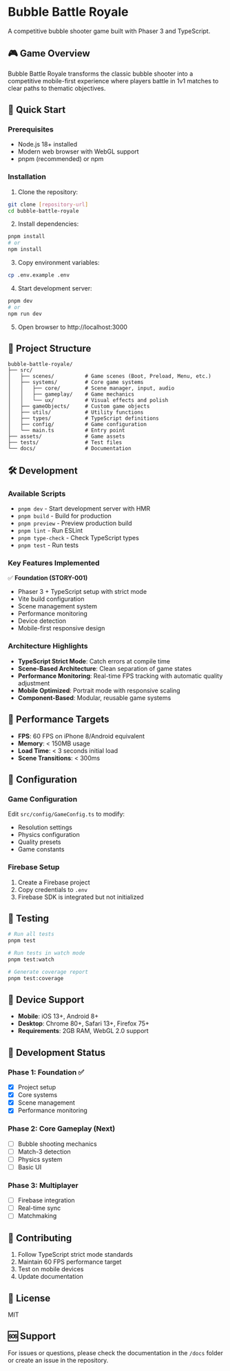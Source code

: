 # Bubble Battle Royale

A competitive bubble shooter game built with Phaser 3 and TypeScript.

## 🎮 Game Overview

Bubble Battle Royale transforms the classic bubble shooter into a competitive mobile-first experience where players battle in 1v1 matches to clear paths to thematic objectives.

## 🚀 Quick Start

### Prerequisites

- Node.js 18+ installed
- Modern web browser with WebGL support
- pnpm (recommended) or npm

### Installation

1. Clone the repository:
```bash
git clone [repository-url]
cd bubble-battle-royale
```

2. Install dependencies:
```bash
pnpm install
# or
npm install
```

3. Copy environment variables:
```bash
cp .env.example .env
```

4. Start development server:
```bash
pnpm dev
# or
npm run dev
```

5. Open browser to http://localhost:3000

## 📁 Project Structure

```
bubble-battle-royale/
├── src/
│   ├── scenes/          # Game scenes (Boot, Preload, Menu, etc.)
│   ├── systems/         # Core game systems
│   │   ├── core/        # Scene manager, input, audio
│   │   ├── gameplay/    # Game mechanics
│   │   └── ux/          # Visual effects and polish
│   ├── gameObjects/     # Custom game objects
│   ├── utils/           # Utility functions
│   ├── types/           # TypeScript definitions
│   ├── config/          # Game configuration
│   └── main.ts          # Entry point
├── assets/              # Game assets
├── tests/               # Test files
└── docs/                # Documentation
```

## 🛠️ Development

### Available Scripts

- `pnpm dev` - Start development server with HMR
- `pnpm build` - Build for production
- `pnpm preview` - Preview production build
- `pnpm lint` - Run ESLint
- `pnpm type-check` - Check TypeScript types
- `pnpm test` - Run tests

### Key Features Implemented

✅ **Foundation (STORY-001)**
- Phaser 3 + TypeScript setup with strict mode
- Vite build configuration
- Scene management system
- Performance monitoring
- Device detection
- Mobile-first responsive design

### Architecture Highlights

- **TypeScript Strict Mode**: Catch errors at compile time
- **Scene-Based Architecture**: Clean separation of game states
- **Performance Monitoring**: Real-time FPS tracking with automatic quality adjustment
- **Mobile Optimized**: Portrait mode with responsive scaling
- **Component-Based**: Modular, reusable game systems

## 🎯 Performance Targets

- **FPS**: 60 FPS on iPhone 8/Android equivalent
- **Memory**: < 150MB usage
- **Load Time**: < 3 seconds initial load
- **Scene Transitions**: < 300ms

## 🔧 Configuration

### Game Configuration
Edit `src/config/GameConfig.ts` to modify:
- Resolution settings
- Physics configuration
- Quality presets
- Game constants

### Firebase Setup
1. Create a Firebase project
2. Copy credentials to `.env`
3. Firebase SDK is integrated but not initialized

## 🧪 Testing

```bash
# Run all tests
pnpm test

# Run tests in watch mode
pnpm test:watch

# Generate coverage report
pnpm test:coverage
```

## 📱 Device Support

- **Mobile**: iOS 13+, Android 8+
- **Desktop**: Chrome 80+, Safari 13+, Firefox 75+
- **Requirements**: 2GB RAM, WebGL 2.0 support

## 🚦 Development Status

### Phase 1: Foundation ✅
- [x] Project setup
- [x] Core systems
- [x] Scene management
- [x] Performance monitoring

### Phase 2: Core Gameplay (Next)
- [ ] Bubble shooting mechanics
- [ ] Match-3 detection
- [ ] Physics system
- [ ] Basic UI

### Phase 3: Multiplayer
- [ ] Firebase integration
- [ ] Real-time sync
- [ ] Matchmaking

## 🤝 Contributing

1. Follow TypeScript strict mode standards
2. Maintain 60 FPS performance target
3. Test on mobile devices
4. Update documentation

## 📄 License

MIT

## 🆘 Support

For issues or questions, please check the documentation in the `/docs` folder or create an issue in the repository.